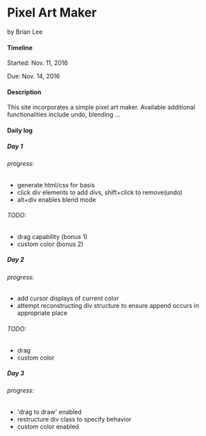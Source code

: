 # Pixel Art Maker
by Brian Lee

#### Timeline
Started: Nov. 11, 2016

Due: Nov. 14, 2016

#### Description

This site incorporates a simple pixel art maker. Available additional functionalities include undo, blending ...

#### Daily log
##### Day 1
###### progress:
 * generate html/css for basis
 * click div elements to add divs, shift+click to remove(undo)
 * alt+div enables blend mode

###### TODO:
 - drag capability (bonus 1)
 - custom color (bonus 2)

##### Day 2
###### progress:
* add cursor displays of current color
* attempt reconstructing div structure to ensure append occurs in appropriate place
###### TODO:
- drag
- custom color

##### Day 3
###### progress:
* 'drag to draw' enabled
* restructure div class to specify behavior
* custom color enabled
